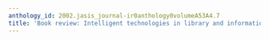 ```yaml
---
anthology_id: 2002.jasis_journal-ir0anthology0volumeA53A4.7
title: 'Book review: Intelligent technologies in library and information service applications'
---
```

